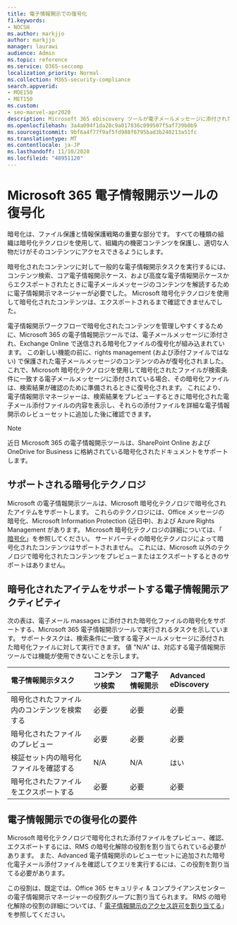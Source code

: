 ```yaml
---
title: 電子情報開示での復号化
f1.keywords:
- NOCSH
ms.author: markjjo
author: markjjo
manager: laurawi
audience: Admin
ms.topic: reference
ms.service: O365-seccomp
localization_priority: Normal
ms.collection: M365-security-compliance
search.appverid:
- MOE150
- MET150
ms.custom:
- seo-marvel-apr2020
description: Microsoft 365 eDiscovery ツールが電子メールメッセージに添付された暗号化ドキュメントを処理する方法について説明します。
ms.openlocfilehash: 3a4a094f1da28c9a017836c099507f5af739b0b9
ms.sourcegitcommit: 9bf6a4f77f9af5fd988f6795bad3b240213a51fc
ms.translationtype: MT
ms.contentlocale: ja-JP
ms.lasthandoff: 11/10/2020
ms.locfileid: "48951120"
---
```

# <a name="decryption-in-microsoft-365-ediscovery-tools"></a>Microsoft 365 電子情報開示ツールの復号化

暗号化は、ファイル保護と情報保護戦略の重要な部分です。 すべての種類の組織は暗号化テクノロジを使用して、組織内の機密コンテンツを保護し、適切な人物だけがそのコンテンツにアクセスできるようにします。

暗号化されたコンテンツに対して一般的な電子情報開示タスクを実行するには、コンテンツ検索、コア電子情報開示ケース、および高度な電子情報開示ケースからエクスポートされたときに電子メールメッセージのコンテンツを解読するために電子情報開示マネージャーが必要でした。 Microsoft 暗号化テクノロジを使用して暗号化されたコンテンツは、エクスポートされるまで確認できませんでした。

電子情報開示ワークフローで暗号化されたコンテンツを管理しやすくするために、Microsoft 365 の電子情報開示ツールでは、電子メールメッセージに添付され、Exchange Online で送信される暗号化ファイルの復号化が組み込まれています。 この新しい機能の前に、rights management (および添付ファイルではない) で保護された電子メールメッセージのコンテンツのみが復号化されました。 これで、Microsoft 暗号化テクノロジを使用して暗号化されたファイルが検索条件に一致する電子メールメッセージに添付されている場合、その暗号化ファイルは、検索結果が確認のために準備されるときに復号化されます。 これにより、電子情報開示マネージャーは、検索結果をプレビューするときに暗号化された電子メール添付ファイルの内容を表示し、それらの添付ファイルを詳細な電子情報開示のレビューセットに追加した後に確認できます。

> [!NOTE]
> 近日 Microsoft 365 の電子情報開示ツールは、SharePoint Online および OneDrive for Business に格納されている暗号化されたドキュメントをサポートします。

## <a name="supported-encryption-technologies"></a>サポートされる暗号化テクノロジ

Microsoft の電子情報開示ツールは、Microsoft 暗号化テクノロジで暗号化されたアイテムをサポートします。 これらのテクノロジには、Office メッセージの暗号化、Microsoft Information Protection (近日中)、および Azure Rights Management があります。 Microsoft 暗号化テクノロジの詳細については、「 [暗号化](encryption.md)」を参照してください。 サードパーティの暗号化テクノロジによって暗号化されたコンテンツはサポートされません。 これには、Microsoft 以外のテクノロジで暗号化されたコンテンツをプレビューまたはエクスポートするときのサポートはありません。

## <a name="ediscovery-activities-that-support-encrypted-items"></a>暗号化されたアイテムをサポートする電子情報開示アクティビティ

次の表は、電子メール massages に添付された暗号化ファイルの暗号化をサポートする、Microsoft 365 電子情報開示ツールで実行されるタスクを示しています。 サポートタスクは、検索条件に一致する電子メールメッセージに添付された暗号化ファイルに対して実行できます。 値 "N/A" は、対応する電子情報開示ツールでは機能が使用できないことを示します。

|電子情報開示タスク  |コンテンツ検索  |コア電子情報開示  |Advanced eDiscovery  |
|:---------|:---------|:---------|:---------|
|暗号化されたファイル内のコンテンツを検索する     |必要      |必要      |必要      |
|暗号化されたファイルのプレビュー     |必要      |必要     |必要       |
|検証セット内の暗号化ファイルを確認する    |N/A      |N/A        | はい        |
|暗号化されたファイルをエクスポートする    |必要       |必要  |必要    |

## <a name="requirements-for-decryption-in-ediscovery"></a>電子情報開示での復号化の要件

Microsoft 暗号化テクノロジで暗号化された添付ファイルをプレビュー、確認、エクスポートするには、RMS の暗号化解除の役割を割り当てられている必要があります。 また、Advanced 電子情報開示のレビューセットに追加された暗号化電子メール添付ファイルを確認してクエリを実行するには、この役割を割り当てる必要があります。

この役割は、既定では、Office 365 セキュリティ & コンプライアンスセンターの電子情報開示マネージャーの役割グループに割り当てられます。 RMS の暗号化解除の役割の詳細については、「 [電子情報開示のアクセス許可を割り当てる](assign-ediscovery-permissions.md#rms-decrypt)」を参照してください。
